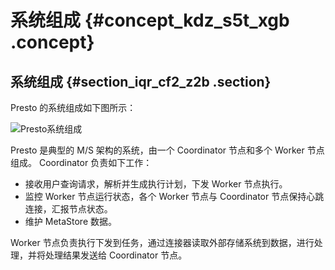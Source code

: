# 系统组成 {#concept_kdz_s5t_xgb .concept}

## 系统组成 {#section_iqr_cf2_z2b .section}

Presto 的系统组成如下图所示：

![Presto系统组成](http://static-aliyun-doc.oss-cn-hangzhou.aliyuncs.com/assets/img/17915/155192519010899_zh-CN.png)

Presto 是典型的 M/S 架构的系统，由一个 Coordinator 节点和多个 Worker 节点组成。 Coordinator 负责如下工作：

-   接收用户查询请求，解析并生成执行计划，下发 Worker 节点执行。
-   监控 Worker 节点运行状态，各个 Worker 节点与 Coordinator 节点保持心跳连接，汇报节点状态。
-   维护 MetaStore 数据。

Worker 节点负责执行下发到任务，通过连接器读取外部存储系统到数据，进行处理，并将处理结果发送给 Coordinator 节点。

